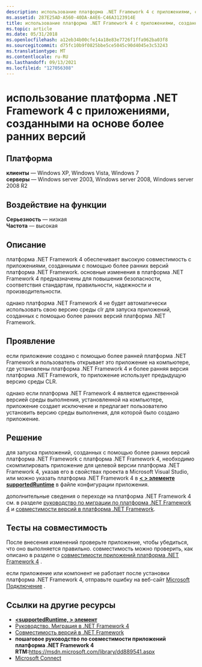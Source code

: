 ```yaml
---
description: использование платформа .NET Framework 4 с приложениями, созданными на основе более ранних версий
ms.assetid: 287E25AD-A560-40DA-A4E6-C46A3123914E
title: использование платформа .NET Framework 4 с приложениями, созданными на основе более ранних версий
ms.topic: article
ms.date: 05/31/2018
ms.openlocfilehash: a12eb34b00cfe14a18e83e7726f1ffa962ba03f8
ms.sourcegitcommit: d75fc10b9f0825bbe5ce5045c90d4045e3c53243
ms.translationtype: MT
ms.contentlocale: ru-RU
ms.lasthandoff: 09/13/2021
ms.locfileid: "127056308"
---
```

# <a name="using-net-framework-4-with-applications-built-on-earlier-versions"></a>использование платформа .NET Framework 4 с приложениями, созданными на основе более ранних версий

## <a name="platform"></a>Платформа

 **клиенты** — Windows XP, Windows Vista, Windows 7  
**серверы** — Windows server 2003, Windows server 2008, Windows server 2008 R2  


## <a name="feature-impact"></a>Воздействие на функции

 **Серьезность** — низкая  
**Частота** — высокая  






## <a name="description"></a>Описание

платформа .NET Framework 4 обеспечивает высокую совместимость с приложениями, созданными с помощью более ранних версий платформа .NET Framework. основные изменения в платформа .NET Framework 4 предназначены для повышения безопасности, соответствия стандартам, правильности, надежности и производительности.

однако платформа .NET Framework 4 не будет автоматически использовать свою версию среды clr для запуска приложений, созданных с помощью более ранних версий платформа .NET Framework.

## <a name="manifestation"></a>Проявление

если приложение создано с помощью более ранней платформа .NET Framework и пользователь открывает это приложение на компьютере, где установлены платформа .NET Framework 4 и более ранняя версия платформа .NET Framework, то приложение использует предыдущую версию среды CLR.

однако если платформа .NET Framework 4 является единственной версией среды выполнения, установленной на компьютере, приложение создает исключение и предлагает пользователю установить версию среды выполнения, для которой было создано приложение.

## <a name="solution"></a>Решение

для запуска приложений, созданных с помощью более ранних версий платформа .NET Framework с платформа .NET Framework 4, необходимо скомпилировать приложение для целевой версии платформа .NET Framework 4, указав его в свойствах проекта в Microsoft Visual Studio, или можно указать платформа .NET Framework 4 в [**&lt; &gt; элементе supportedRuntime**](/previous-versions/dotnet/netframework-1.1/w4atty68(v=vs.71)) в файле конфигурации приложения.

дополнительные сведения о переходе на платформа .NET Framework 4 см. в разделе [руководство по миграции по платформа .NET Framework 4](/previous-versions/dotnet/netframework-4.0/ff657133(v=vs.100)) и [совместимости версий в платформа .NET Framework](/previous-versions/dotnet/netframework-4.0/ff602939(v=vs.100)).

## <a name="compatibility-tests"></a>Тесты на совместимость

После внесения изменений проверьте приложение, чтобы убедиться, что оно выполняется правильно. совместимость можно проверить, как описано в разделе о [совместимости приложений платформа .NET Framework 4](/previous-versions/dd889541(v=msdn.10)) .

если приложение или компонент не работает после установки платформа .NET Framework 4, отправьте ошибку на веб-сайт [Microsoft Подключение](https://connect.microsoft.com/visualstudio) .

## <a name="links-to-other-resources"></a>Ссылки на другие ресурсы

-   [**&lt;supportedRuntime, &gt; элемент**](/previous-versions/dotnet/netframework-1.1/w4atty68(v=vs.71))
-   [Руководство. Миграция в .NET Framework 4](/previous-versions/dotnet/netframework-4.0/ff657133(v=vs.100))
-   [Совместимость версий в .NET Framework](/previous-versions/dotnet/netframework-4.0/ff602939(v=vs.100))
-   **пошаговое руководство по совместимости приложений платформа .NET Framework 4 RTM:**<https://msdn.microsoft.com/library/dd889541.aspx>
-   [Microsoft Connect](https://connect.microsoft.com/)

 

 
